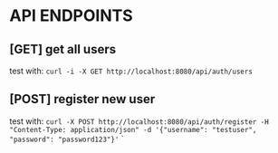 # API ENDPOINTS

## [GET] get all users
test with: `curl -i -X GET http://localhost:8080/api/auth/users`

## [POST] register new user
test with: `curl -X POST http://localhost:8080/api/auth/register -H "Content-Type: application/json" -d '{"username": "testuser", "password": "password123"}'`
` 